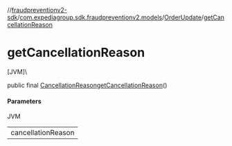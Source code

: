 //[fraudpreventionv2-sdk](../../../index.md)/[com.expediagroup.sdk.fraudpreventionv2.models](../index.md)/[OrderUpdate](index.md)/[getCancellationReason](get-cancellation-reason.md)

# getCancellationReason

[JVM]\

public final [CancellationReason](../-cancellation-reason/index.md)[getCancellationReason](get-cancellation-reason.md)()

#### Parameters

JVM

| |
|---|
| cancellationReason |
